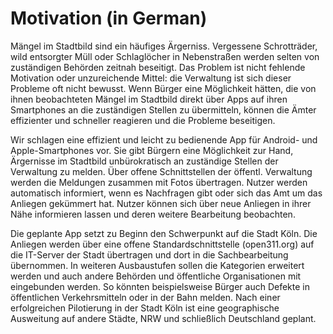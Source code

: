# Motivation (in German)

Mängel im Stadtbild sind ein häufiges Ärgerniss. Vergessene Schrotträder, wild entsorgter Müll oder Schlaglöcher in Nebenstraßen werden selten von zuständigen Behörden zeitnah beseitigt. Das Problem ist nicht fehlende Motivation oder unzureichende Mittel: die Verwaltung ist sich dieser Probleme oft nicht bewusst. Wenn Bürger eine Möglichkeit hätten, die von ihnen beobachteten Mängel im Stadtbild direkt über Apps auf ihren Smartphones an die zuständigen Stellen zu übermitteln, können die Ämter effizienter und schneller reagieren und die Probleme beseitigen.

Wir schlagen eine effizient und leicht zu bedienende App für Android- und Apple-Smartphones vor. Sie gibt Bürgern eine  Möglichkeit zur Hand, Ärgernisse im Stadtbild unbürokratisch an zuständige Stellen der Verwaltung zu melden. Über offene Schnittstellen der öffentl. Verwaltung werden die Meldungen zusammen mit Fotos übertragen. Nutzer werden automatisch informiert, wenn es Nachfragen gibt oder sich das Amt um das Anliegen gekümmert hat. Nutzer können sich über neue Anliegen in ihrer Nähe informieren lassen und deren weitere Bearbeitung beobachten.

Die geplante App setzt zu Beginn den Schwerpunkt auf die Stadt Köln. Die Anliegen werden über eine offene Standardschnittstelle (open311.org) auf die IT-Server der Stadt übertragen und dort in die Sachbearbeitung übernommen. In weiteren Ausbaustufen sollen die Kategorien erweitert werden und auch andere Behörden und öffentliche Organisationen mit eingebunden werden. So könnten beispielsweise Bürger auch Defekte in öffentlichen Verkehrsmitteln oder in der Bahn melden. Nach einer erfolgreichen Pilotierung in der Stadt Köln ist eine geographische Ausweitung auf andere Städte, NRW und schließlich Deutschland geplant.